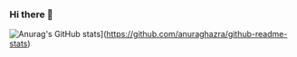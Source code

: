 ### Hi there 👋

![Anurag's GitHub stats](https://github-readme-stats.vercel.app/api?username=GonPedro)](https://github.com/anuraghazra/github-readme-stats)

<!--
**GonPedro/GonPedro** is a ✨ _special_ ✨ repository because its `README.md` (this file) appears on your GitHub profile.

Here are some ideas to get you started:

- 🔭 I’m currently working on a discord bot.
- 🌱 I’m currently learning python, and c, c++ next.
- 👯 I’m looking to collaborate on ...
- 🤔 I’m looking for help with ...
- 💬 Ask me about ...
- 📫 How to reach me: ...
- 😄 Pronouns: ...
- ⚡ Fun fact: ...
-->
